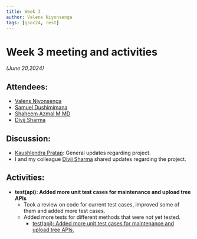 ```yaml
---
title: Week 3
author: Valens Niyonsenga
tags: [gsoc24, rest]
---
```


<!--
SPDX-License-Identifier: CC-BY-SA-4.0

SPDX-FileCopyrightText: 2024 Valens Niyonsenga <valensniyonsenga2003@gmail.com>
-->

# Week 3 meeting and activities

_(June 20,2024)_

## Attendees:

- [Valens Niyonsenga](https://github.com/valens200)
- [Samuel Dushimimana](https://github.com/dushimsam)
- [Shaheem Azmal M MD](https://github.com/shaheemazmalmmd)
- [Divij Sharma](https://github.com/dvjsharma)

## Discussion:
- [Kaushlendra Pratap](https://github.com/Kaushl2208): General updates regarding project.
- I and my colleague [Divij Sharma](https://github.com/dvjsharma) shared updates regarding the project.

## Activities:

- **test(api): Added more unit test cases for maintenance and upload tree APIs**
  - Took a review on code for current test cases, improved some of them and added more test cases.
  - Added more tests for different methods that were not yet tested.
    - [test(api): Added more unit test cases for maintenance and upload tree APIs.](https://github.com/fossology/fossology/pull/2764)
